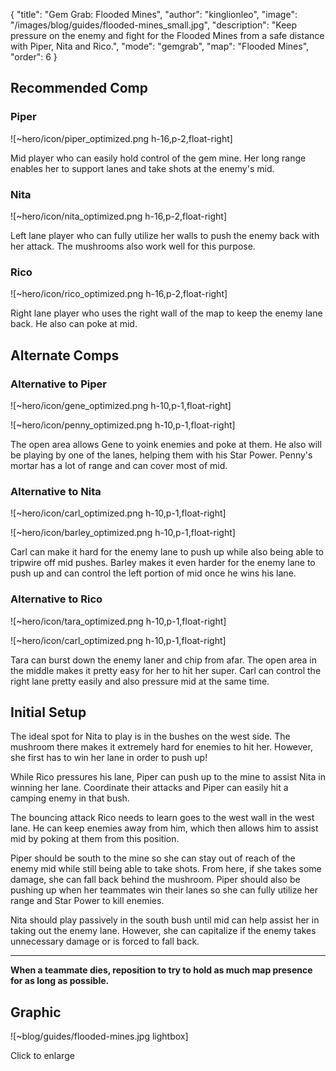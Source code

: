{ "title": "Gem Grab: Flooded Mines", "author": "kinglionleo", "image": "/images/blog/guides/flooded-mines_small.jpg", "description": "Keep pressure on the enemy and fight for the Flooded Mines from a safe distance with Piper, Nita and Rico.", "mode": "gemgrab", "map": "Flooded Mines", "order": 6 }

Recommended Comp
---

### Piper

![~hero/icon/piper_optimized.png h-16,p-2,float-right]

Mid player who can easily hold control of the gem mine. Her long range enables her to support lanes and take shots at the enemy's mid.

### Nita

![~hero/icon/nita_optimized.png h-16,p-2,float-right]

Left lane player who can fully utilize her walls to push the enemy back with her attack. The mushrooms also work well for this purpose.

### Rico

![~hero/icon/rico_optimized.png h-16,p-2,float-right]

Right lane player who uses the right wall of the map to keep the enemy lane back. He also can poke at mid.

Alternate Comps
---

### Alternative to Piper

![~hero/icon/gene_optimized.png h-10,p-1,float-right]

![~hero/icon/penny_optimized.png h-10,p-1,float-right]

The open area allows Gene to yoink enemies and poke at them. He also will be playing by one of the lanes, helping them with his Star Power.
Penny's mortar has a lot of range and can cover most of mid.

### Alternative to Nita

![~hero/icon/carl_optimized.png h-10,p-1,float-right]

![~hero/icon/barley_optimized.png h-10,p-1,float-right]

Carl can make it hard for the enemy lane to push up while also being able to tripwire off mid pushes.
Barley makes it even harder for the enemy lane to push up and can control the left portion of mid once he wins his lane.

### Alternative to Rico

![~hero/icon/tara_optimized.png h-10,p-1,float-right]

![~hero/icon/carl_optimized.png h-10,p-1,float-right]

Tara can burst down the enemy laner and chip from afar. The open area in the middle makes it pretty easy for her to hit her super.
Carl can control the right lane pretty easily and also pressure mid at the same time.

Initial Setup
---

The ideal spot for Nita to play is in the bushes on the west side. The mushroom there makes it extremely hard for enemies to hit her. However, she first has to win her lane in order to push up!

While Rico pressures his lane, Piper can push up to the mine to assist Nita in winning her lane. Coordinate their attacks and Piper can easily hit a camping enemy in that bush.

The bouncing attack Rico needs to learn goes to the west wall in the west lane. He can keep enemies away from him, which then allows him to assist mid by poking at them from this position.

Piper should be south to the mine so she can stay out of reach of the enemy mid while still being able to take shots. From here, if she takes some damage, she can fall back behind the mushroom. Piper should also be pushing up when her teammates win their lanes so she can fully utilize her range and Star Power to kill enemies.

Nita should play passively in the south bush until mid can help assist her in taking out the enemy lane. However, she can capitalize if the enemy takes unnecessary damage or is forced to fall back.

---

**When a teammate dies, reposition to try to hold as much map presence for as long as possible.**

Graphic
---

![~blog/guides/flooded-mines.jpg lightbox]

Click to enlarge
